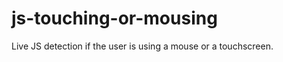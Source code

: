 js-touching-or-mousing
======================

Live JS detection if the user is using a mouse or a touchscreen.
